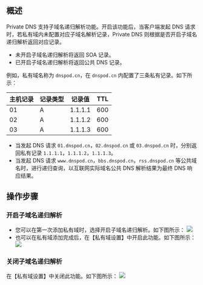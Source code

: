## 概述
Private DNS 支持子域名递归解析功能。开启该功能后，当客户端发起 DNS 请求时，若私有域内未配置对应子域名解析记录，Private DNS 则根据是否开启子域名递归解析返回对应记录。
- 未开启子域名递归解析将返回 SOA 记录。
- 已开启子域名递归解析将返回公共 DNS 记录。

例如，私有域名称为 `dnspod.cn`，在 `dnspod.cn` 内配置了三条私有记录。如下所示：

| 主机记录 | 记录类型 | 记录值 |TTL|
|---------|---------|---------|---------|
| 01 | A |1.1.1.1 | 600 |
| 02 | A |1.1.1.2 | 600 |
| 03 | A |1.1.1.3 | 600 |

- 当发起 DNS 请求 `01.dnspod.cn`，`02.dnspod.cn` 或 `03.dnspod.cn` 时，分别返回私有记录 `1.1.1.1`，`1.1.1.2`，`1.1.1.3`。
- 当发起 DNS 请求 `www.dnspod.cn`，`bbs.dnspod.cn`，`rss.dnspod.cn` 等公共域名时，进行递归查询，以互联网实际域名公共 DNS 解析结果为最终 DNS 响应结果。


## 操作步骤
### 开启子域名递归解析
- 您可以在第一次添加私有域时，选择开启子域名递归解析。如下图所示：
![](https://main.qcloudimg.com/raw/8897969f03007228876cc5f5997ef185.png)
- 也可以在私有域添加完成后，在【私有域设置】中开启此功能。如下图所示：
![](https://main.qcloudimg.com/raw/7a9c7261f3e683af11c41c08a9c12e8f.png)

### 关闭子域名递归解析
在【私有域设置】中关闭此功能。如下图所示：
![](https://main.qcloudimg.com/raw/191439553363fbf3b5e10a675c3e8bcd.png)
